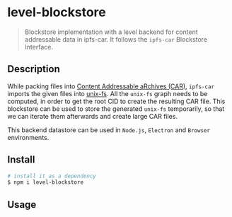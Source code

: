 # level-blockstore

> Blockstore implementation with a level backend for content addressable data in ipfs-car. It follows the `ipfs-car` Blockstore Interface.

## Description

While packing files into [Content Addressable aRchives (CAR)](https://github.com/ipld/specs/blob/master/block-layer/content-addressable-archives.md), `ipfs-car` imports the given files into [unix-fs](https://github.com/ipfs/specs/blob/master/UNIXFS.md#importing). All the `unix-fs` graph needs to be computed, in order to get the root CID to create the resulting CAR file. This blockstore can be used to store the generated `unix-fs` temporarily, so that we can iterate them afterwards and create large CAR files.

This backend datastore can be used in `Node.js`, `Electron` and `Browser` environments.

## Install

```sh
# install it as a dependency
$ npm i level-blockstore
```

## Usage


